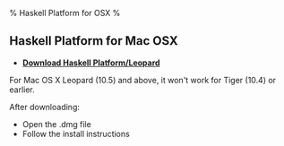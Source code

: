 % Haskell Platform for OSX
%

Haskell Platform for Mac OSX
-----

* **[Download Haskell Platform/Leopard]**

For Mac OS X Leopard (10.5) and above, it won't work for Tiger (10.4) or earlier.

[Download Haskell Platform/Leopard]: http://hackage.haskell.org/platform/2009.2.0.2/haskell-platform-2009.2.0.2-i386.dmg

After downloading:

* Open the .dmg file
* Follow the install instructions
